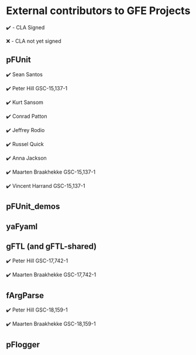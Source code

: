 # External contributors to GFE Projects

:heavy_check_mark: - CLA Signed

:x: - CLA not yet signed

## pFUnit

:heavy_check_mark: Sean Santos

:heavy_check_mark: Peter Hill GSC-15,137-1

:heavy_check_mark: Kurt Sansom

:heavy_check_mark: Conrad Patton

:heavy_check_mark: Jeffrey Rodio

:heavy_check_mark: Russel Quick

:heavy_check_mark: Anna Jackson

:heavy_check_mark: Maarten Braakhekke GSC-15,137-1

:heavy_check_mark: Vincent Harrand GSC-15,137-1

## pFUnit_demos

## yaFyaml

## gFTL (and gFTL-shared)

:heavy_check_mark: Peter Hill GSC-17,742-1

:heavy_check_mark: Maarten Braakhekke GSC-17,742-1

## fArgParse

:heavy_check_mark: Peter Hill GSC-18,159-1

:heavy_check_mark: Maarten Braakhekke GSC-18,159-1

## pFlogger





